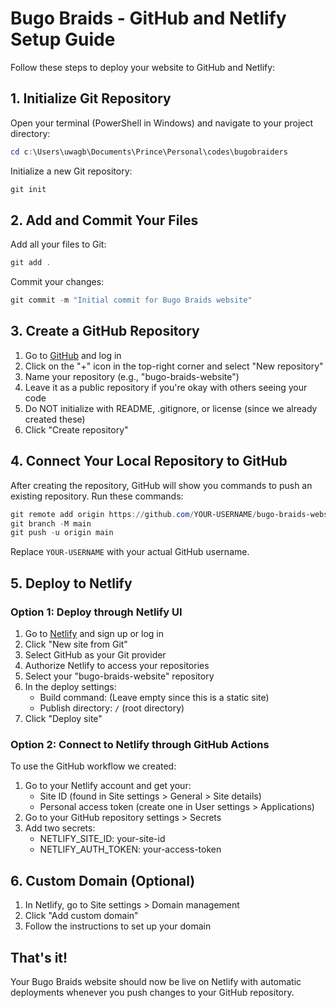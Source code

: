 # Bugo Braids - GitHub and Netlify Setup Guide

Follow these steps to deploy your website to GitHub and Netlify:

## 1. Initialize Git Repository

Open your terminal (PowerShell in Windows) and navigate to your project directory:

```powershell
cd c:\Users\uwagb\Documents\Prince\Personal\codes\bugobraiders
```

Initialize a new Git repository:

```powershell
git init
```

## 2. Add and Commit Your Files

Add all your files to Git:

```powershell
git add .
```

Commit your changes:

```powershell
git commit -m "Initial commit for Bugo Braids website"
```

## 3. Create a GitHub Repository

1. Go to [GitHub](https://github.com) and log in
2. Click on the "+" icon in the top-right corner and select "New repository"
3. Name your repository (e.g., "bugo-braids-website")
4. Leave it as a public repository if you're okay with others seeing your code
5. Do NOT initialize with README, .gitignore, or license (since we already created these)
6. Click "Create repository"

## 4. Connect Your Local Repository to GitHub

After creating the repository, GitHub will show you commands to push an existing repository.
Run these commands:

```powershell
git remote add origin https://github.com/YOUR-USERNAME/bugo-braids-website.git
git branch -M main
git push -u origin main
```

Replace `YOUR-USERNAME` with your actual GitHub username.

## 5. Deploy to Netlify

### Option 1: Deploy through Netlify UI

1. Go to [Netlify](https://app.netlify.com/) and sign up or log in
2. Click "New site from Git"
3. Select GitHub as your Git provider
4. Authorize Netlify to access your repositories
5. Select your "bugo-braids-website" repository
6. In the deploy settings:
   - Build command: (Leave empty since this is a static site)
   - Publish directory: `/` (root directory)
7. Click "Deploy site"

### Option 2: Connect to Netlify through GitHub Actions

To use the GitHub workflow we created:

1. Go to your Netlify account and get your:
   - Site ID (found in Site settings > General > Site details)
   - Personal access token (create one in User settings > Applications)
2. Go to your GitHub repository settings > Secrets
3. Add two secrets:
   - NETLIFY_SITE_ID: your-site-id
   - NETLIFY_AUTH_TOKEN: your-access-token

## 6. Custom Domain (Optional)

1. In Netlify, go to Site settings > Domain management
2. Click "Add custom domain"
3. Follow the instructions to set up your domain

## That's it!

Your Bugo Braids website should now be live on Netlify with automatic deployments whenever you push changes to your GitHub repository.